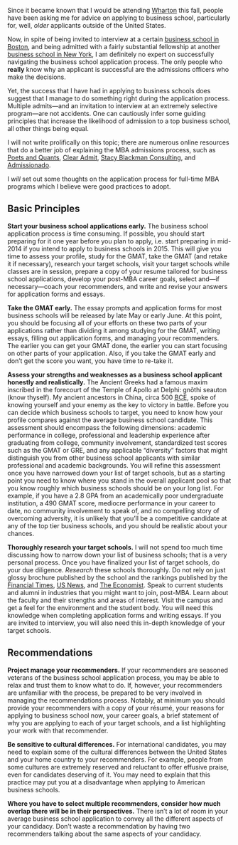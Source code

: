 <p class="lede">Since it became known that I would be attending <a href="http://www.wharton.upenn.edu/">Wharton</a> this fall, people have been asking me for advice on applying to business school, particularly for, well, <em>older</em> applicants outside of the United States.</p>

Now, in spite of being invited to interview at a certain [business school in Boston](http://www.hbs.edu/), and being admitted with a fairly substantial fellowship at another [business school in New York](http://www8.gsb.columbia.edu/), I am definitely no expert on successfully navigating the business school application process. The only people who **really** know why an applicant is successful are the admissions officers who make the decisions.  

Yet, the success that I have had in applying to business schools does suggest that I manage to do something right during the application process. Multiple admits—and an invitation to interview at an extremely selective program—are not accidents. One can cautiously infer some guiding principles that increase the likelihood of admission to a top business school, all other things being equal.  

I will not write prolifically on this topic; there are numerous online resources that do a better job of explaining the <abbr>MBA</abbr> admissions process, such as [Poets and Quants](http://poetsandquants.com/), [Clear Admit](http://www.clearadmit.com/), [Stacy Blackman Consulting](http://www.stacyblackman.com/), and [Admissionado](http://admissionado.com/mba/). 

I *will* set out some thoughts on the application process for full-time <abbr>MBA</abbr> programs which I believe were good practices to adopt. 

## Basic Principles 

**Start your business school applications early.** The business school application process *is* time consuming. If possible, you should start preparing for it one year before you plan to apply, i.e. start preparing in mid-2014 if you intend to apply to business schools in 2015. This will give you time to assess your profile, study for the <abbr>GMAT</abbr>, take the <abbr>GMAT</abbr> (and retake it if necessary), research your target schools, visit your target schools while classes are in session, prepare a copy of your resume tailored for business school applications, develop your post-<abbr>MBA</abbr> career goals, select and—if necessary—coach your recommenders, and write and revise your answers for application forms and essays.  

**Take the <abbr>GMAT</abbr> early.** The essay prompts and application forms for most business schools will be released by late May or early June. At this point, you should be focusing all of your efforts on these two parts of your applications rather than dividing it among studying for the <abbr>GMAT</abbr>, writing essays, filling out application forms, and managing your recommenders. The earlier you can get your <abbr>GMAT</abbr> done, the earlier you can start focusing on other parts of your application. Also, if you take the <abbr>GMAT</abbr> early and don’t get the score you want, you have time to re-take it.

**Assess your strengths and weaknesses as a business school applicant honestly and realistically.** The Ancient Greeks had a famous maxim inscribed in the forecourt of the Temple of Apollo at Delphi: <span lang="el">gnõthi seauton</span> (know thyself). My ancient ancestors in China, circa 500 <abbr title="Before Common Era">BCE</abbr>, spoke of knowing yourself and your enemy as the key to victory in battle. Before you can decide which business schools to target, you need to know how your profile compares against the average business school candidate. This assessment should encompass the following dimensions: academic performance in college, professional and leadership experience after graduating from college, community involvement, standardized test scores such as the <abbr>GMAT</abbr> or <abbr>GRE</abbr>, and any applicable “diversity” factors that might distinguish you from other business school applicants with similar professional and academic backgrounds. You will refine this assessment once you have narrowed down your list of target schools, but as a starting point you need to know where you stand in the overall applicant pool so that you know roughly which business schools should be on your long list. For example, if you have a 2.8 <abbr>GPA</abbr> from an academically poor undergraduate institution, a 490 <abbr>GMAT</abbr> score, mediocre performance in your career to date, no community involvement to speak of, and no compelling story of overcoming adversity, it is unlikely that you’ll be a competitive candidate at any of the top tier business schools, and you should be realistic about your chances.

**Thoroughly research your target schools.** I will not spend too much time discussing how to narrow down your list of business schools; that is a very personal process. Once you have finalized your list of target schools, do your due diligence. *Research* these schools thoroughly. Do not rely on just glossy brochure published by the school and the rankings published by the [Financial Times](http://rankings.ft.com/businessschoolrankings/global-mba-ranking-2014), [US News](http://grad-schools.usnews.rankingsandreviews.com/best-graduate-schools/top-business-schools/mba-rankings?int=993c08), and [The Economist](http://www.economist.com/whichmba/full-time-mba-ranking). Speak to current students and alumni in industries that you might want to join, post-MBA.  Learn about the faculty and their strengths and areas of interest. Visit the campus and get a feel for the environment and the student body. You will need this knowledge when completing application forms and writing essays. If you are invited to interview, you will also need this in-depth knowledge of your target schools.  

## Recommendations 

**Project manage your recommenders.** If your recommenders are seasoned veterans of the business school application process, you may be able to relax and trust them to know what to do. If, however, your recommenders are unfamiliar with the process, be prepared to be very involved in managing the recommendations process. Notably,  at minimum you should provide your recommenders with a copy of your résumé, your reasons for applying to business school now, your career goals, a brief statement of why you are applying to each of your target schools, and a list highlighting your work with that recommender. 

**Be sensitive to cultural differences.** For international candidates, you may need to explain some of the cultural differences between the United States and your home country to your recommenders. For example, people from some cultures are extremely reserved and reluctant to offer effusive praise, even for candidates deserving of it. You may need to explain that this practice may put you at a disadvantage when applying to American business schools. 

**Where you have to select multiple recommenders, consider how much overlap there will be in their perspectives.** There isn’t a lot of room in your average business school application to convey all the different aspects of your candidacy. Don’t waste a recommendation by having two recommenders talking about the same aspects of your candidacy.   